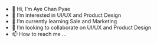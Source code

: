- 👋 Hi, I’m Aye Chan Pyae
- 👀 I’m interested in UI/UX and Product Design
- 🌱 I’m currently learning Sale and Marketing
- 💞️ I’m looking to collaborate on UI/UX and Product Design
- 📫 How to reach me ...

<!---
Pyae-breeze/Pyae-breeze is a ✨ special ✨ repository because its `README.md` (this file) appears on your GitHub profile.
You can click the Preview link to take a look at your changes.
--->
